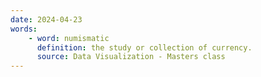 ```yaml
---
date: 2024-04-23
words:
    - word: numismatic
      definition: the study or collection of currency.
      source: Data Visualization - Masters class
---
```

